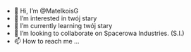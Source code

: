 - 👋 Hi, I’m @MatelkoisG
- 👀 I’m interested in twój stary 
- 🌱 I’m currently learning twój stary
- 💞️ I’m looking to collaborate on Spacerowa Industries.  (S.I.)
- 📫 How to reach me ...

<!---
MatelkoisG/MatelkoisG is a ✨ special ✨ repository because its `README.md` (this file) appears on your GitHub profile.
You can click the Preview link to take a look at your changes.
--->
